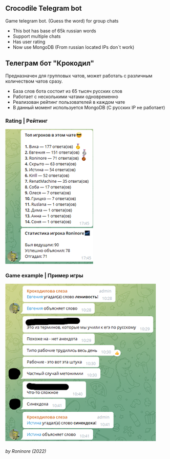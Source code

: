 ## Crocodile Telegram bot
Game telegram bot. (Guess the word) for group chats
 - This bot has base of 65k russian words
 - Support multiple chats
 - Has user rating
 - Now use MongoDB (From russian located IPs don`t work)

## Телеграм бот "Крокодил"
Предназначен для групповых чатов, может работать с различным количеством чатов сразу.
 - База слов бота состоит из 65 тысяч русских слов
 - Работает с несколькими чатами одновременно
 - Реализован рейтинг пользователей в каждом чате
 - В данный момент используется MongoDB (С русских IP не работает)

### Rating | Рейтинг

![Rating example | Пример рейтинга в чате](examples/rating_example.png)



### Game example | Пример игры

![Game example | Пример игры](examples/game_example.png)

######         by Roninore (2022)
